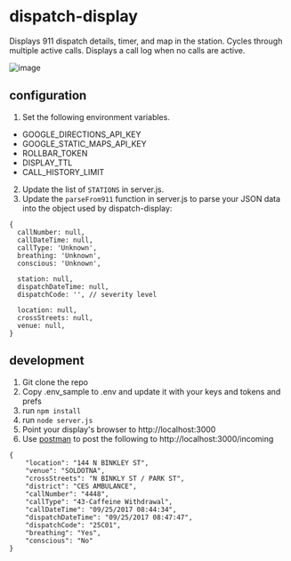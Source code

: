 # dispatch-display
Displays 911 dispatch details, timer, and map in the station. Cycles through multiple active calls.  Displays a call log when no calls are active.

![image](https://user-images.githubusercontent.com/473165/31039706-621baff4-a52c-11e7-8593-2bd326b41b45.png)

## configuration

1. Set the following environment variables.
- GOOGLE_DIRECTIONS_API_KEY
- GOOGLE_STATIC_MAPS_API_KEY
- ROLLBAR_TOKEN
- DISPLAY_TTL
- CALL_HISTORY_LIMIT
2. Update the list of `STATIONS` in server.js.
3. Update the `parseFrom911` function in server.js to parse your JSON data into the object used by dispatch-display:
```
{
  callNumber: null,
  callDateTime: null,
  callType: 'Unknown',
  breathing: 'Unknown',
  conscious: 'Unknown',

  station: null,
  dispatchDateTime: null,
  dispatchCode: '', // severity level

  location: null,
  crossStreets: null,
  venue: null,
}
```

## development

1. Git clone the repo
1. Copy .env_sample to .env and update it with your keys and tokens and prefs
1. run `npm install`
1. run `node server.js`
1. Point your display's browser to http://localhost:3000
1. Use [postman](https://www.getpostman.com/apps) to post the following to http://localhost:3000/incoming

```
{
	"location": "144 N BINKLEY ST",
	"venue": "SOLDOTNA",
	"crossStreets": "N BINKLY ST / PARK ST",
	"district": "CES AMBULANCE",
	"callNumber": "4448",
	"callType": "43-Caffeine Withdrawal",
	"callDateTime": "09/25/2017 08:44:34",
	"dispatchDateTime": "09/25/2017 08:47:47",
	"dispatchCode": "25C01",
	"breathing": "Yes",
	"conscious": "No"
}
```
